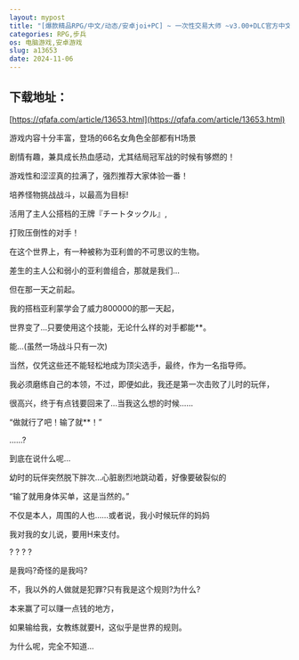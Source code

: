 ```yaml
---
layout: mypost
title: "[爆款精品RPG/中文/动态/安卓joi+PC] ~ 一次性交易大师 ~v3.00+DLC官方中文步兵版+存档[3G]"
categories: RPG,步兵
os: 电脑游戏,安卓游戏
slug: a13653
date: 2024-11-06
---
```


## 下载地址：

[https://qfafa.com/article/13653.html](https://qfafa.com/article/13653.html)

游戏内容十分丰富，登场的66名女角色全部都有H场景

剧情有趣，兼具成长热血感动，尤其结局冠军战的时候有够燃的！

游戏性和涩涩真的拉满了，强烈推荐大家体验一番！

培养怪物挑战战斗，以最高为目标!

活用了主人公搭档的王牌『チートタックル』,

打败压倒性的对手！

在这个世界上，有一种被称为亚利兽的不可思议的生物。

差生的主人公和弱小的亚利兽组合，那就是我们…

但在那一天之前起。

我的搭档亚利蒙学会了威力800000的那一天起，

世界变了…只要使用这个技能，无论什么样的对手都能\*\*。

能…(虽然一场战斗只有一次)

当然，仅凭这些还不能轻松地成为顶尖选手，最终，作为一名指导师。

我必须磨练自己的本领，不过，即便如此，我还是第一次击败了儿时的玩伴，

很高兴，终于有点钱要回来了…当我这么想的时候……

“做就行了吧！输了就\*\*！”

……?

到底在说什么呢…

幼时的玩伴突然脱下胖次…心脏剧烈地跳动着，好像要破裂似的

“输了就用身体买单，这是当然的。”

不仅是本人，周围的人也……或者说，我小时候玩伴的妈妈

我对我的女儿说，要用H来支付。

? ? ? ?

是我吗?奇怪的是我吗?

不，我以外的人做就是犯罪?只有我是这个规则?为什么?

本来赢了可以赚一点钱的地方，

如果输给我，女教练就要H，这似乎是世界的规则。

为什么呢，完全不知道…